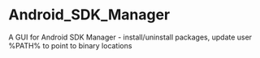 # Android_SDK_Manager
A GUI for Android SDK Manager - install/uninstall packages, update user %PATH% to point to binary locations
